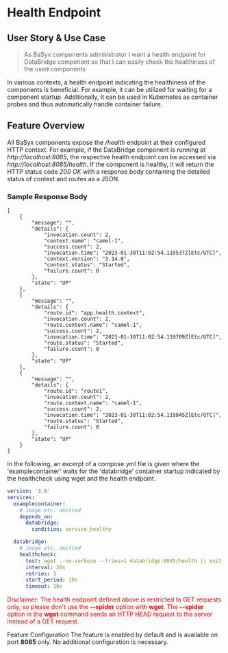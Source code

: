 # Health Endpoint
## User Story & Use Case
>As BaSyx components administrator
>I want a health endpoint for DataBridge component
>so that I can easily check the healthiness of the used components

In various contexts, a health endpoint indicating the healthiness of the components is beneficial. For example, it can be utilized for waiting for a component startup. Additionally, it can be used in Kubernetes as container probes and thus automatically handle container failure.

## Feature Overview
All BaSyx components expose the */health* endpoint at their configured HTTP context. For example, if the DataBridge component is running at *http://localhost:8085*, the respective health endpoint can be accessed via *http://localhost:8085/health*. If the component is healthy, it will return the HTTP status code *200 OK* with a response body containing the detailed status of context and routes as a JSON.

### Sample Response Body
```
[
    {
        "message": "",
        "details": {
            "invocation.count": 2,
            "context.name": "camel-1",
            "success.count": 2,
            "invocation.time": "2023-01-30T11:02:54.119537Z[Etc/UTC]",
            "context.version": "3.14.0",
            "context.status": "Started",
            "failure.count": 0
        },
        "state": "UP"
    },
    {
        "message": "",
        "details": {
            "route.id": "app.health.context",
            "invocation.count": 2,
            "route.context.name": "camel-1",
            "success.count": 2,
            "invocation.time": "2023-01-30T11:02:54.119709Z[Etc/UTC]",
            "route.status": "Started",
            "failure.count": 0
        },
        "state": "UP"
    },
    {
        "message": "",
        "details": {
            "route.id": "route1",
            "invocation.count": 2,
            "route.context.name": "camel-1",
            "success.count": 2,
            "invocation.time": "2023-01-30T11:02:54.119845Z[Etc/UTC]",
            "route.status": "Started",
            "failure.count": 0
        },
        "state": "UP"
    }
]
```
In the following, an excerpt of a compose.yml file is given where the 'examplecontainer' waits for the 'databridge' container startup indicated by the healthcheck using wget and the health endpoint.
```yaml
version: '3.8'
services:
  examplecontainer:
    # image etc. omitted
    depends_on:
      databridge:
        condition: service_healthy

  databridge:
    # image etc. omitted
    healthcheck:
      test: wget --no-verbose --tries=1 databridge:8085/health || exit 1
      interval: 20s
      retries: 3
      start_period: 10s
      timeout: 10s
```
<span style="color:red">Disclaimer: The health endpoint defined above is restricted to GET requests only, so please don't use the **--spider** option with **wget**. The **--spider** option in the **wget** command sends an HTTP HEAD request to the server instead of a GET request.</span>

Feature Configuration
The feature is enabled by default and is available on port **8085** only. No additional configuration is necessary.